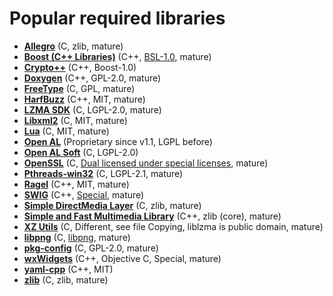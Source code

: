 # Popular required libraries

[comment]: # (start of autogenerated content, do not edit)
- **[Allegro](allegro.md)** (C, zlib, mature)
- **[Boost (C++ Libraries)](boost.md)** (C++, [BSL-1.0](https://github.com/boostorg/boost/blob/master/LICENSE_1_0.txt), mature)
- **[Crypto++](crypto.md)** (C++, Boost-1.0)
- **[Doxygen](doxygen.md)** (C++, GPL-2.0, mature)
- **[FreeType](freetype.md)** (C, GPL, mature)
- **[HarfBuzz](harfbuzz.md)** (C++, MIT, mature)
- **[LZMA SDK](lzma.md)** (C, LGPL-2.0, mature)
- **[Libxml2](libxml2.md)** (C, MIT, mature)
- **[Lua](lua.md)** (C, MIT, mature)
- **[Open AL](openal.md)** (Proprietary since v1.1, LGPL before)
- **[Open AL Soft](openalsoft.md)** (C, LGPL-2.0)
- **[OpenSSL](openssl.md)** (C, [Dual licensed under special licenses](https://github.com/openssl/openssl/blob/master/LICENSE), mature)
- **[Pthreads-win32](pthreads_win32.md)** (C, LGPL-2.1, mature)
- **[Ragel](ragel.md)** (C++, MIT, mature)
- **[SWIG](swig.md)** (C++, [Special](https://raw.githubusercontent.com/swig/swig/master/LICENSE), mature)
- **[Simple DirectMedia Layer](sdl_2.md)** (C, zlib, mature)
- **[Simple and Fast Multimedia Library](sfml.md)** (C++, zlib (core), mature)
- **[XZ Utils](xz.md)** (C, Different, see file Copying, liblzma is public domain, mature)
- **[libpng](libpng.md)** (C, [libpng](https://sourceforge.net/p/libpng/code/ci/master/tree/LICENSE), mature)
- **[pkg-config](pkgconfig.md)** (C, GPL-2.0, mature)
- **[wxWidgets](wxwidgets.md)** (C++, Objective C, Special, mature)
- **[yaml-cpp](yaml_cpp.md)** (C++, MIT)
- **[zlib](zlib.md)** (C, zlib, mature)

[comment]: # (end of autogenerated content)